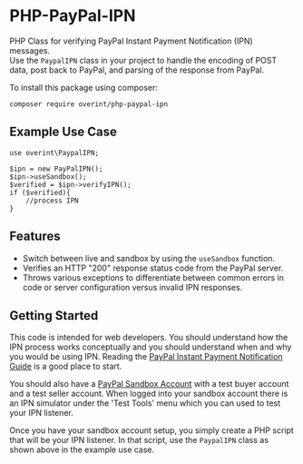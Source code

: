 # PHP-PayPal-IPN
PHP Class for verifying PayPal Instant Payment Notification (IPN) messages.  
Use the `PaypalIPN` class in your project to handle the encoding of POST data, post back to PayPal, and parsing of the response from PayPal.

To install this package using composer:

    composer require overint/php-paypal-ipn

Example Use Case
---------

    use overint\PaypalIPN;
    
    $ipn = new PayPalIPN();
    $ipn->useSandbox();
    $verified = $ipn->verifyIPN();
    if ($verified){
    	//process IPN
    }
  
  Features
--------

* Switch between live and sandbox by  using the `useSandbox` function.
* Verifies an HTTP "200" response status code from the PayPal server.
* Throws various exceptions to differentiate between common errors in code or
  server configuration versus invalid IPN responses.


Getting Started
---------------

This code is intended for web developers. You should understand how the IPN
process works conceptually and you should understand when and why you would be
using IPN. Reading the [PayPal Instant Payment Notification Guide][1] is a good
place to start.

You should also have a [PayPal Sandbox Account][2] with a test buyer account and
a test seller account. When logged into your sandbox account there is an IPN
simulator under the 'Test Tools' menu which you can used to test your IPN 
listener.

[1]: https://developer.paypal.com/docs/classic/ipn/integration-guide/IPNIntro/
[2]: https://developer.paypal.com

Once you have your sandbox account setup, you simply create a PHP script that
will be your IPN listener. In that script, use the `PaypalIPN` class as shown
above in the example use case.

